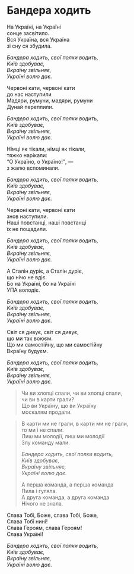 Бандера ходить
================================================================

На Україні, на Україні  
сонце засвітило.  
Вся Україна, вся Україна  
зі сну ся збудила.

<i>Бандера ходить, свої полки водить,  
Київ здобуває,  
Вкраїну звільняє,  
Україні волю дає.</i>

Червоні кати, червоні кати  
до нас наступили  
Мадяри, румуни, мадяри, румуни  
Дунай переплили.

<i>Бандера ходить, свої полки водить,  
Київ здобуває,  
Вкраїну звільняє,  
Україні волю дає.</i>

Німці як тікали, німці як тікали,  
тяжко нарікали:  
<q>О Україно, о Україно!</q>, —  
з жалю вспоминали.  

<i>Бандера ходить, свої полки водить,  
Київ здобуває,  
Вкраїну звільняє,  
Україні волю дає.</i>

Червоні кати, червоні кати  
знов наступили.  
Наші повстанці, наші повстанці  
їx не пощадили.

<i>Бандера ходить, свої полки водить,  
Київ здобуває,  
Вкраїну звільняє,  
Україні волю дає.</i>

А Сталін дуріє, а Сталін дуріє,  
що нічо не вдіє.  
Бо на Україні, бо на Україні  
УПА володіє.

<i>Бандера ходить, свої полки водить,  
Київ здобуває,  
Вкраїну звільняє,  
Україні волю дає.</i>

Світ ся дивує, світ ся дивує,  
що ми так воюєм.  
Що ми самостійну, що ми самостійну  
Вкраїну будуєм.

<i>Бандера ходить, свої полки водить,  
Київ здобуває,  
Вкраїну звільняє,  
Україні волю дає.</i>

>	Чи ви хлопці спали, чи ви хлопці спали,  
>	чи ви в карти грали?  
>	Що ви Україну, що ви Україну  
>	москалям продали.

>	В карти ми не грали, в карти ми не грали,  
>	то ми і не спали.  
>	Лиш ми молодії, лиш ми молодії  
>	Злу команду мали.
>
>	<i>Бандера ходить, свої полки водить,  
>	Київ здобуває,  
>	Вкраїну звільняє,  
>	Україні волю дає.</i>
>
>	А перша команда, а перша команда  
>	Пила і гуляла.  
>	А друга команда, а друга команда  
>	Нічого не знала.

Слава Тобі, Боже, слава Тобі, Боже,  
Слава Тобі нині!  
Слава Героям, cлава Героям!  
Слава Україні!

<i>Бандера ходить, свої полки водить,  
Київ здобуває,  
Вкраїну звільняє,  
Україні волю дає.</i>
